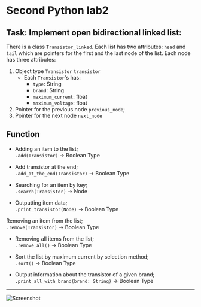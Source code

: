 # Second Python lab2
## Task: Implement open bidirectional linked list:

There is a class `Transistor_linked`.
Each list has two attributes:
`head` and `tail`
which are pointers for the first and the last node of the list.
Each node has three attributes:
1. Object type `Transistor` `transistor`    
   * Each `Transistor`'s has:
       * `type`: String
       * `brand`: String
       * `maximum_current`: float
       * `maximum_voltage`: float
2. Pointer for the previous node `previous_node`;
3. Pointer for the next node  `next_node`

## Function

- Adding an item to the list;  
`.add(Transistor)` -> Boolean Type


- Add transistor at the end;  
`.add_at_the_end(Transistor)` -> Boolean Type


- Searching for an item by key;  
`.search(Transistor)` -> Node


- Outputting item data;  
`.print_transistor(Node)` -> Boolean Type


Removing an item from the list;  
`.remove(Transistor)` -> Boolean Type


- Removing all items from the list;  
`.remove_all()` -> Boolean Type

  
- Sort the list by maximum current by selection method;  
`.sort()` -> Boolean Type


- Output information about the transistor of a given brand;  
`.print_all_with_brand(brand: String)` -> Boolean Type
***

![Screenshot](https://user-images.githubusercontent.com/93152974/171742422-27b37e05-acfa-453e-a0fa-a651587e401d.png)




